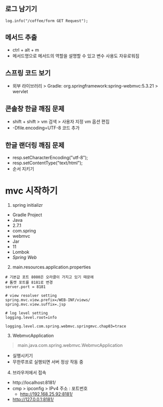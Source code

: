 ## 로그 남기기
```@Log4j2
log.info("/coffee/form GET Request");
```
## 메서드 추출
- ctrl + alt + m
- 메서드명으로 메서드의 역할을 설명할 수 있고 변수 사용도 자유로워짐

## 스프링 코드 보기
- 외부 라이브러리 > Gradle: org.springframework:spring-webmvc:5.3.21 > wervlet

## 콘솔창 한글 깨짐 문제
- shift + shift > vm 검색 > 사용자 지정 vm 옵션 편집
- -Dfile.encoding=UTF-8 코드 추가

## 한글 랜더링 깨짐 문제
- resp.setCharacterEncoding("utf-8");
- resp.setContentType("text/html");
- 순서 지키기

# mvc 시작하기
1. spring initializr
- Gradle Project
- Java
- 2.7.1
- com.spring
- webmvc
- Jar
- 11
- Lombok
- *Spring Web*

2. main.resources.application.properties
```
# 기본값 포트 8080은 오라클이 가지고 있기 때문에
# 톰캣 포트를 8181로 변경
server.port = 8181

# view resolver setting
spring.mvc.view.prefix=/WEB-INF/views/
spring.mvc.view.suffix=.jsp

# log level setting
logging.level.root=info

logging.level.com.spring.webmvc.springmvc.chap03=trace
```

3. WebmvcApplication
> main.java.com.spring.webmvc.WebmvcApplication
- 실행시키기
- 무한루프로 실행되면 서버 정상 작동 중

4. 브라우저에서 접속
- http://localhost:8181/
- cmp  > ipconfig > IPv4 주소 : 포트번호
  + http://192.168.25.92:8181/
- http://127.0.0.1:8181/
